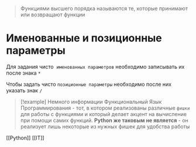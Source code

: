 > Функциями высшего порядка называются те, которые принимают или возвращают функции

# Именованные и позиционные параметры

Для задания чисто  `именованных параметров` необходимо записывать их после знака `*`

Чтобы задать чисто `позиционные параметры` необходимо после них указать знак `/`

>[!example] Немного информации
>Функциональный Язык Программирования - тот, в котором реализованы различные `фишки` для работы с функциями и который делает акцент на вычисление при помощи самих функций. **Python же таковым не является** - он реализует лишь некоторые из нужных фишек для удобства работы

[[Python]] [[IT]]

